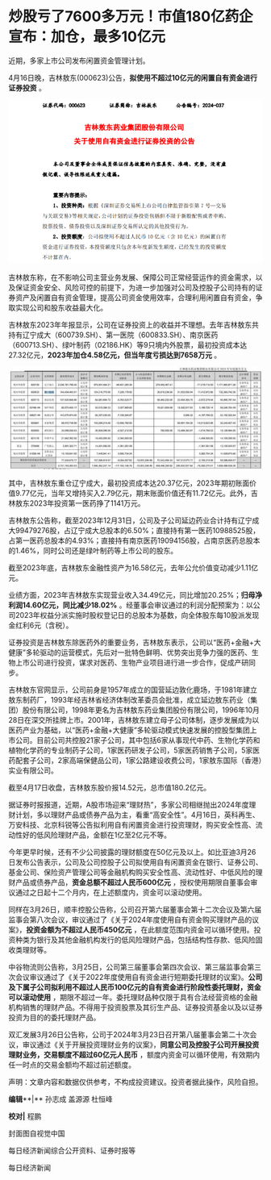 # 炒股亏了7600多万元！市值180亿药企宣布：加仓，最多10亿元

近期，多家上市公司发布闲置资金管理计划。

4月16日晚，吉林敖东(000623)公告，**拟使用不超过10亿元的闲置自有资金进行证券投资** 。

![4110d66d5e4fa5510166b5c700f52f65.jpg](https://raw.githubusercontent.com/qqhsx/qqnews_image/main/2024/04/17/炒股亏了7600多万元！市值180亿药企宣布：加仓，最多10亿元/4110d66d5e4fa5510166b5c700f52f65.jpg)

吉林敖东称，在不影响公司主营业务发展、保障公司正常经营运作的资金需求，以及保证资金安全、风险可控的前提下，为进一步加强对公司及控股子公司持有的证券资产及闲置自有资金管理，提高公司资金使用效率，合理利用闲置自有资金，争取实现公司和股东收益最大化。

吉林敖东2023年年报显示，公司在证券投资上的收益并不理想。去年吉林敖东共持有辽宁成大（600739.SH）、第一医院（600833.SH）、南京医药（600713.SH）、绿叶制药（02186.HK）等9只境内外股票，最初投资成本达27.32亿元，**2023年加仓4.58亿元，但当年度亏损达到7658万元**
。

![276ae0d966ea24fc97f4f6637a92b5af.jpg](https://raw.githubusercontent.com/qqhsx/qqnews_image/main/2024/04/17/炒股亏了7600多万元！市值180亿药企宣布：加仓，最多10亿元/276ae0d966ea24fc97f4f6637a92b5af.jpg)

其中，吉林敖东重仓辽宁成大，最初投资成本达20.37亿元，2023年期初账面价值9.77亿元，当年又增持买入2.79亿元，期末账面价值还有11.72亿元。此外，吉林敖东2023年投资第一医药挣了1141万元。

吉林敖东公告称，截至2023年12月31日，公司及子公司延边药业合计持有辽宁成大99479276股，占辽宁成大总股本的6.50%；直接持有第一医药10988525股，占第一医药总股本的4.93%；直接持有南京医药19094156股，占南京医药总股本的1.46%，同时公司还是绿叶制药等上市公司的股东。

截至2023年底，吉林敖东金融性资产为16.58亿元，去年公允价值变动减少1.11亿元。

业绩方面，2023年吉林敖东实现营业收入34.49亿元，同比增加20.25%；**归母净利润14.60亿元，同比减少18.02%**
。经董事会审议通过的利润分配预案为：以公司2023年权益分派实施时股权登记日的总股本为基数，向全体股东每10股派发现金红利6元（含税）。

证券投资是吉林敖东除医药外的重要业务，吉林敖东表示，公司以“医药+金融+大健康”多轮驱动的运营模式，先后对一批特色鲜明、优势突出竞争力强的医药、生物上市公司进行投资，谋求对医药、生物产业项目进行进一步合作，促成产研同步。

吉林敖东官网显示，公司前身是1957年成立的国营延边敦化鹿场，于1981年建立敖东制药厂，1993年经吉林省经济体制改革委员会批准，成立延边敖东药业（集团）股份有限公司，1998年更名为吉林敖东药业集团股份有限公司，1996年10月28日在深交所挂牌上市。2001年，吉林敖东建立母子公司体制，逐步发展成为以医药产业为基础，以“医药+金融+大健康”多轮驱动模式快速发展的控股型集团上市公司。目前公司共控股21家子公司，其中包括6家从事现代中药、生物化学药和植物化学药的专业制药子公司，1家医药研发子公司，5家医药销售子公司，5家医药配套子公司，2家高端保健品公司，1家公路建设收费公司，1家敖东国际（香港）实业有限公司。

截至4月17日收盘，吉林敖东股价报14.52元，总市值180.2亿元。

据证券时报报道，近期，A股市场迎来“理财热”，多家公司相继抛出2024年度理财计划，多以理财产品或债券产品为主，看重“高安全性”。4月16日，英科再生、万安科技、北京科锐等公告拟利用自有闲置资金进行投资理财，购买安全性高、流动性好的低风险理财产品，金额在1亿至2亿元不等。

今年更早时候，还有不少公司披露的理财额度在50亿元及以上。如比亚迪3月26日发布公告表示，公司及公司控股子公司拟使用自有闲置资金在银行、证券公司、基金公司、保险资产管理公司等金融机构购买安全性高、流动性好、中低风险的理财产品或债券产品，**资金总额不超过人民币600亿元**
，授权使用期限自董事会审议通过之日起十二个月内，在上述额度内，资金可以滚动使用。

同样在3月26日，顺丰控股公告称，公司召开第六届董事会第十二次会议及第六届监事会第八次会议，审议通过了《关于2024年度使用自有资金购买理财产品的议案》，**投资金额为不超过人民币450亿元**
，在此额度范围内资金可以循环使用。投资种类为银行及其他金融机构发行的低风险理财产品，包括结构性存款、低风险固收类理财等。

中谷物流则公告称，3月25日，公司第三届董事会第四次会议、第三届监事会第三次会议审议通过了《关于2022年度使用自有资金进行短期委托理财的议案》。**公司及下属子公司拟利用不超过人民币100亿元的自有资金进行阶段性委托理财，资金可以滚动使用**
，期限不超过一年。委托理财品种仅限于具有合法经营资格的金融机构销售的理财产品。不得用于投资股票及其衍生产品、证券投资基金以及以证券投资为目的的委托理财产品。

双汇发展3月26日公告称，公司于2024年3月23日召开第八届董事会第二十次会议，审议通过《关于开展投资理财业务的议案》，**同意公司及控股子公司开展投资理财业务，交易额度不超过60亿元人民币**
，额度内资金可以循环使用，有效期内任一时点的交易金额均不超过前述额度。

声明：文章内容和数据仅供参考，不构成投资建议。投资者据此操作，风险自担。

**编辑****|** 孙志成 盖源源 杜恒峰

**校对|** 程鹏

封面图自视觉中国

每日经济新闻综合公开资料、证券时报等

每日经济新闻

